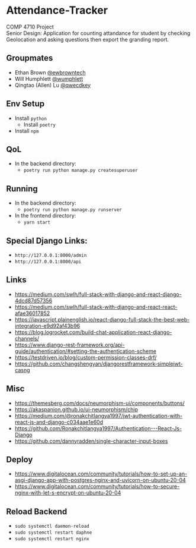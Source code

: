 # Attendance-Tracker
COMP 4710 Project  
Senior Design: Application for counting attandance for student by checking Geolocation and asking questions then export the granding report.

## Groupmates
- Ethan Brown [@ewbrowntech](https://github.com/ewbrowntech)
- Will Humphlett [@wumphlett](https://github.com/wumphlett)
- Qingtao (Allen) Lu [@qwecdkey](https://github.com/qwecdkey)

## Env Setup
- Install `python`
  - Install `poetry`
- Install `npm`

## QoL
- In the backend directory:
  - `poetry run python manage.py createsuperuser`

## Running
- In the backend directory:
  - `poetry run python manage.py runserver`
- In the frontend directory:
  - `yarn start`

## Special Django Links:
- `http://127.0.0.1:8000/admin`
- `http://127.0.0.1:8000/api`

## Links
- https://medium.com/swlh/full-stack-with-django-and-react-django-4dcd87d57356
- https://medium.com/swlh/full-stack-with-django-and-react-react-afae36017852
- https://javascript.plainenglish.io/react-django-full-stack-the-best-web-integration-e9d92af43b96
- https://blog.logrocket.com/build-chat-application-react-django-channels/
- https://www.django-rest-framework.org/api-guide/authentication/#setting-the-authentication-scheme
- https://testdriven.io/blog/custom-permission-classes-drf/
- https://github.com/changshengyan/djangorestframework-simplejwt-casng

## Misc
- https://themesberg.com/docs/neumorphism-ui/components/buttons/
- https://akaspanion.github.io/ui-neumorphism/chip
- https://medium.com/@ronakchitlangya1997/jwt-authentication-with-react-js-and-django-c034aae1e60d
- https://github.com/Ronakchitlangya1997/Authentication---React-Js-Django
- https://github.com/dannyradden/single-character-input-boxes

## Deploy
- https://www.digitalocean.com/community/tutorials/how-to-set-up-an-asgi-django-app-with-postgres-nginx-and-uvicorn-on-ubuntu-20-04
- https://www.digitalocean.com/community/tutorials/how-to-secure-nginx-with-let-s-encrypt-on-ubuntu-20-04

## Reload Backend
- `sudo systemctl daemon-reload`
- `sudo systemctl restart daphne`
- `sudo systemctl restart nginx`
